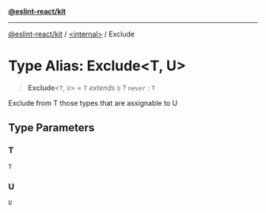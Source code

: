 [**@eslint-react/kit**](../../README.md)

***

[@eslint-react/kit](../../README.md) / [\<internal\>](../README.md) / Exclude

# Type Alias: Exclude\<T, U\>

> **Exclude**\<`T`, `U`\> = `T` *extends* `U` ? `never` : `T`

Exclude from T those types that are assignable to U

## Type Parameters

### T

`T`

### U

`U`

